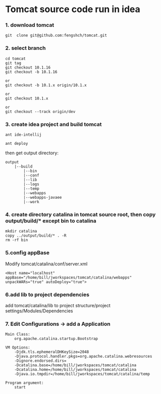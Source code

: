 # Tomcat source code run in idea

### 1. download tomcat
```
git  clone git@github.com:fengshch/tomcat.git
```
### 2. select branch
```
cd tomcat
git tag
git checkout 10.1.16
git checkout -b 10.1.16

or
git checkout -b 10.1.x origin/10.1.x

or
git checkout 10.1.x

or
git checkout --track origin/dev
```
### 3. create idea project and build tomcat
```
ant ide-intellij

ant deploy
```
then get output directory:
```
output
    |--build
        |--bin
        |--conf
        |--lib
        |--logs
        |--temp
        |--webapps
        |--webapps-javaee
        |--work
```
### 4. create directory catalina in tomcat source root, then copy output/build/* except bin to catalina
```
mkdir catalina
copy ../output/build/* . -R
rm -rf bin
```
### 5.config appBase
Modify tomcat/catalina/conf/server.xml
```
<Host name="localhost" appBase="/home/bill/jworkspaces/tomcat/catalina/webapps" unpackWARs="true" autoDeploy="true">
```
### 6.add lib to project dependencies
add tomcat/catalina/lib to project structure/project settings/Modules/Dependencies

### 7. Edit Configurations -> add a Application
```
Main Class:
    org.apache.catalina.startup.Bootstrap

VM Options:
    -Djdk.tls.ephemeralDHKeySize=2048
    -Djava.protocol.handler.pkgs=org.apache.catalina.webresources
    -Dignore.endorsed.dirs=
    -Dcatalina.base=/home/bill/jworkspaces/tomcat/catalina
    -Dcatalina.home=/home/bill/jworkspaces/tomcat/catalina
    -Djava.io.tmpdir=/home/bill/jworkspaces/tomcat/catalina/temp

Program argument:
    start
```
